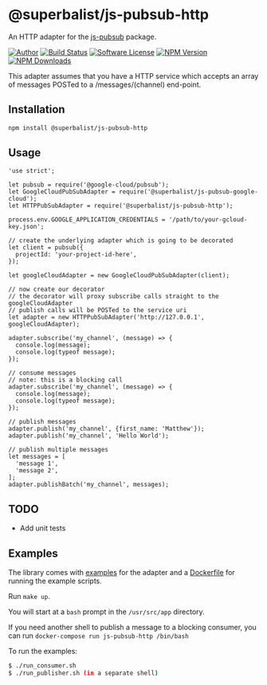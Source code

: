 # @superbalist/js-pubsub-http

An HTTP adapter for the [js-pubsub](https://github.com/Superbalist/js-pubsub) package.

[![Author](http://img.shields.io/badge/author-@superbalist-blue.svg?style=flat-square)](https://twitter.com/superbalist)
[![Build Status](https://img.shields.io/travis/Superbalist/js-pubsub-http/master.svg?style=flat-square)](https://travis-ci.org/Superbalist/js-pubsub-http)
[![Software License](https://img.shields.io/badge/license-MIT-brightgreen.svg?style=flat-square)](LICENSE)
[![NPM Version](https://img.shields.io/npm/v/@superbalist/js-pubsub-http.svg)](https://www.npmjs.com/package/@superbalist/js-pubsub-http)
[![NPM Downloads](https://img.shields.io/npm/dt/@superbalist/js-pubsub-http.svg)](https://www.npmjs.com/package/@superbalist/js-pubsub-http)

This adapter assumes that you have a HTTP service which accepts an array of messages POSTed to a
/messages/(channel) end-point.

## Installation

```bash
npm install @superbalist/js-pubsub-http
```
    
## Usage
```node
'use strict';

let pubsub = require('@google-cloud/pubsub');
let GoogleCloudPubSubAdapter = require('@superbalist/js-pubsub-google-cloud');
let HTTPPubSubAdapter = require('@superbalist/js-pubsub-http');

process.env.GOOGLE_APPLICATION_CREDENTIALS = '/path/to/your-gcloud-key.json';

// create the underlying adapter which is going to be decorated
let client = pubsub({
  projectId: 'your-project-id-here',
});

let googleCloudAdapter = new GoogleCloudPubSubAdapter(client);

// now create our decorator
// the decorator will proxy subscribe calls straight to the googleCloudAdapter
// publish calls will be POSTed to the service uri
let adapter = new HTTPPubSubAdapter('http://127.0.0.1', googleCloudAdapter);

adapter.subscribe('my_channel', (message) => {
  console.log(message);
  console.log(typeof message);
});

// consume messages
// note: this is a blocking call
adapter.subscribe('my_channel', (message) => {
  console.log(message);
  console.log(typeof message);
});

// publish messages
adapter.publish('my_channel', {first_name: 'Matthew'});
adapter.publish('my_channel', 'Hello World');

// publish multiple messages
let messages = [
  'message 1',
  'message 2',
];
adapter.publishBatch('my_channel', messages);
```

## TODO

* Add unit tests

## Examples

The library comes with [examples](examples) for the adapter and a [Dockerfile](Dockerfile) for
running the example scripts.

Run `make up`.

You will start at a `bash` prompt in the `/usr/src/app` directory.

If you need another shell to publish a message to a blocking consumer, you can run `docker-compose run js-pubsub-http /bin/bash`

To run the examples:
```bash
$ ./run_consumer.sh
$ ./run_publisher.sh (in a separate shell)
```
